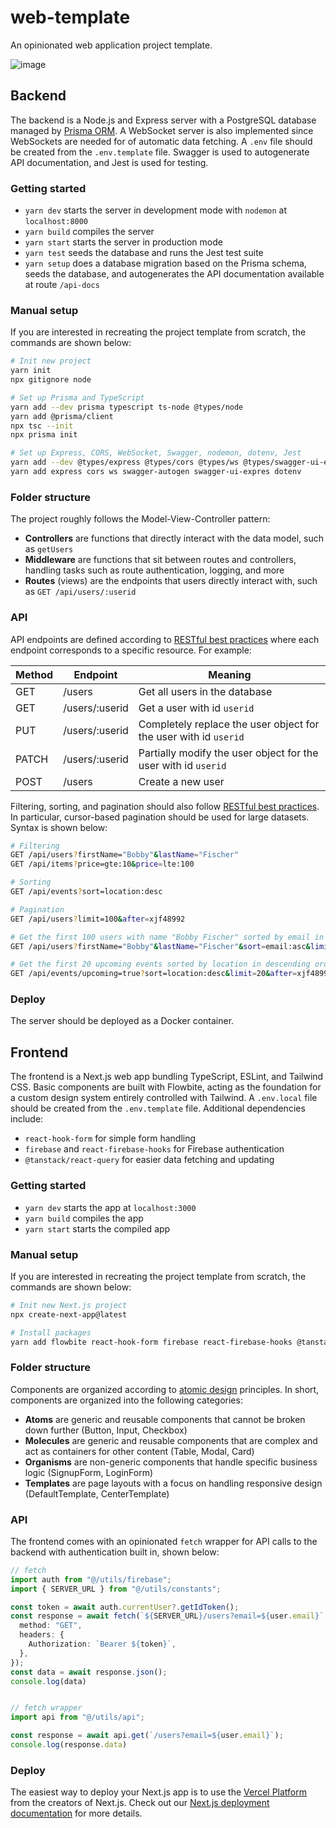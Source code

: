 # web-template
An opinionated web application project template.

![image](https://github.com/jasozh/web-template/assets/48730262/bebacbe8-8537-4114-b611-c91d5a2ed954)

## Backend
The backend is a Node.js and Express server with a PostgreSQL database managed by [Prisma ORM](https://www.prisma.io/). A WebSocket server is also implemented since WebSockets are needed for of automatic data fetching. A `.env` file should be created from the `.env.template` file. Swagger is used to autogenerate API documentation, and Jest is used for testing.

### Getting started
- `yarn dev` starts the server in development mode with `nodemon` at `localhost:8000`
- `yarn build` compiles the server
- `yarn start` starts the server in production mode
- `yarn test` seeds the database and runs the Jest test suite
- `yarn setup` does a database migration based on the Prisma schema, seeds the database, and autogenerates the API documentation available at route `/api-docs`

### Manual setup
If you are interested in recreating the project template from scratch, the commands are shown below:

```bash
# Init new project
yarn init
npx gitignore node

# Set up Prisma and TypeScript
yarn add --dev prisma typescript ts-node @types/node
yarn add @prisma/client
npx tsc --init
npx prisma init

# Set up Express, CORS, WebSocket, Swagger, nodemon, dotenv, Jest
yarn add --dev @types/express @types/cors @types/ws @types/swagger-ui-express nodemon jest
yarn add express cors ws swagger-autogen swagger-ui-expres dotenv
```

### Folder structure
The project roughly follows the Model-View-Controller pattern:
- **Controllers** are functions that directly interact with the data model, such as `getUsers`
- **Middleware** are functions that sit between routes and controllers, handling tasks such as route authentication, logging, and more
- **Routes** (views) are the endpoints that users directly interact with, such as `GET /api/users/:userid`

### API
API endpoints are defined according to [RESTful best practices](https://learn.microsoft.com/en-us/azure/architecture/best-practices/api-design) where each endpoint corresponds to a specific resource. For example:

| Method | Endpoint | Meaning |
| --- | --- | --- |
| GET | /users | Get all users in the database |
| GET | /users/:userid | Get a user with id `userid` |
| PUT | /users/:userid | Completely replace the user object for the user with id `userid` |
| PATCH | /users/:userid | Partially modify the user object for the user with id `userid` |
| POST | /users | Create a new user |

Filtering, sorting, and pagination should also follow [RESTful best practices](https://www.moesif.com/blog/technical/api-design/REST-API-Design-Filtering-Sorting-and-Pagination/). In particular, cursor-based pagination should be used for large datasets. Syntax is shown below:
```bash
# Filtering
GET /api/users?firstName="Bobby"&lastName="Fischer"
GET /api/items?price=gte:10&price=lte:100

# Sorting
GET /api/events?sort=location:desc

# Pagination
GET /api/users?limit=100&after=xjf48992

# Get the first 100 users with name "Bobby Fischer" sorted by email in ascending order
GET /api/users?firstName="Bobby"&lastName="Fischer"&sort=email:asc&limit=100&after=xjf48992

# Get the first 20 upcoming events sorted by location in descending order
GET /api/events/upcoming=true?sort=location:desc&limit=20&after=xjf48992
```

### Deploy
The server should be deployed as a Docker container.

## Frontend
The frontend is a Next.js web app bundling TypeScript, ESLint, and Tailwind CSS. Basic components are built with Flowbite, acting as the foundation for a custom design system entirely controlled with Tailwind. A `.env.local` file should be created from the `.env.template` file. Additional dependencies include:
- `react-hook-form` for simple form handling
- `firebase` and `react-firebase-hooks` for Firebase authentication
- `@tanstack/react-query` for easier data fetching and updating

### Getting started
- `yarn dev` starts the app at `localhost:3000`
- `yarn build` compiles the app
- `yarn start` starts the compiled app

### Manual setup
If you are interested in recreating the project template from scratch, the commands are shown below:

```bash
# Init new Next.js project
npx create-next-app@latest

# Install packages
yarn add flowbite react-hook-form firebase react-firebase-hooks @tanstack/react-query
```

### Folder structure
Components are organized according to [atomic design](https://atomicdesign.bradfrost.com/chapter-2/) principles. In short, components are organized into the following categories:
- **Atoms** are generic and reusable components that cannot be broken down further (Button, Input, Checkbox)
- **Molecules** are generic and reusable components that are complex and act as containers for other content (Table, Modal, Card)
- **Organisms** are non-generic components that handle specific business logic (SignupForm, LoginForm)
- **Templates** are page layouts with a focus on handling responsive design (DefaultTemplate, CenterTemplate)

### API
The frontend comes with an opinionated `fetch` wrapper for API calls to the backend with authentication built in, shown below:
```ts
// fetch
import auth from "@/utils/firebase";
import { SERVER_URL } from "@/utils/constants";

const token = await auth.currentUser?.getIdToken();
const response = await fetch(`${SERVER_URL}/users?email=${user.email}`, {
  method: "GET",
  headers: {
    Authorization: `Bearer ${token}`,
  },
});
const data = await response.json();
console.log(data)


// fetch wrapper
import api from "@/utils/api";

const response = await api.get(`/users?email=${user.email}`);
console.log(response.data)
```

### Deploy
The easiest way to deploy your Next.js app is to use the [Vercel Platform](https://vercel.com/new?utm_medium=default-template&filter=next.js&utm_source=create-next-app&utm_campaign=create-next-app-readme) from the creators of Next.js. Check out our [Next.js deployment documentation](https://nextjs.org/docs/deployment) for more details.

